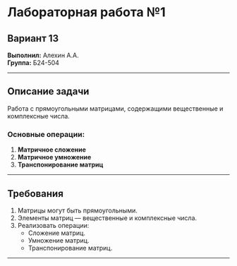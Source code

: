 # Лабораторная работа №1

## Вариант 13

**Выполнил:** Алехин А.А.  
**Группа:** Б24-504

---

## Описание задачи

Работа с прямоугольными матрицами, содержащими вещественные и комплексные числа.

### Основные операции:

1. **Матричное сложение**
2. **Матричное умножение**
3. **Транспонирование матриц**

---

## Требования

1. Матрицы могут быть прямоугольными.
2. Элементы матриц — вещественные и комплексные числа.
3. Реализовать операции:
   - Сложение матриц.
   - Умножение матриц.
   - Транспонирование матриц.

---
